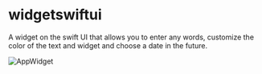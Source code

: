 # widgetswiftui
A widget on the swift UI that allows you to enter any words, customize the color of the text and widget and choose a date in the future.

![AppWidget](https://user-images.githubusercontent.com/123460015/235311217-a6912051-c968-4c78-9f68-8b1068efa4d3.png)
